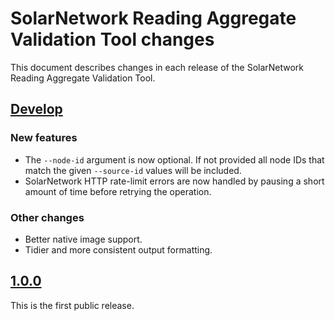 # SolarNetwork Reading Aggregate Validation Tool changes

This document describes changes in each release of the SolarNetwork Reading Aggregate Validation
Tool.

## [Develop](https://github.com/SolarNetwork/reading-aggregate-validator/tree/develop)

### New features

 * The `--node-id` argument is now optional. If not provided all node IDs that match the given
   `--source-id` values will be included.
 * SolarNetwork HTTP rate-limit errors are now handled by pausing a short amount of time
   before retrying the operation.

### Other changes

 * Better native image support.
 * Tidier and more consistent output formatting.

## [1.0.0](https://github.com/SolarNetwork/reading-aggregate-validator/tree/1.0.0)

This is the first public release.
